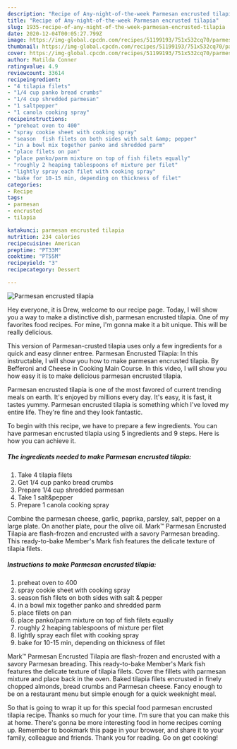 ```yaml
---
description: "Recipe of Any-night-of-the-week Parmesan encrusted tilapia"
title: "Recipe of Any-night-of-the-week Parmesan encrusted tilapia"
slug: 1935-recipe-of-any-night-of-the-week-parmesan-encrusted-tilapia
date: 2020-12-04T00:05:27.799Z
image: https://img-global.cpcdn.com/recipes/51199193/751x532cq70/parmesan-encrusted-tilapia-recipe-main-photo.jpg
thumbnail: https://img-global.cpcdn.com/recipes/51199193/751x532cq70/parmesan-encrusted-tilapia-recipe-main-photo.jpg
cover: https://img-global.cpcdn.com/recipes/51199193/751x532cq70/parmesan-encrusted-tilapia-recipe-main-photo.jpg
author: Matilda Conner
ratingvalue: 4.9
reviewcount: 33614
recipeingredient:
- "4 tilapia filets"
- "1/4 cup panko bread crumbs"
- "1/4 cup shredded parmesan"
- "1 saltpepper"
- "1 canola cooking spray"
recipeinstructions:
- "preheat oven to 400"
- "spray cookie sheet with cooking spray"
- "season  fish filets on both sides with salt &amp; pepper"
- "in a bowl mix together panko and shredded parm"
- "place filets on pan"
- "place panko/parm mixture on top of fish filets equally"
- "roughly 2 heaping tablespoons of mixture per filet"
- "lightly spray each filet with cooking spray"
- "bake for 10-15 min, depending on thickness of filet"
categories:
- Recipe
tags:
- parmesan
- encrusted
- tilapia

katakunci: parmesan encrusted tilapia 
nutrition: 234 calories
recipecuisine: American
preptime: "PT33M"
cooktime: "PT55M"
recipeyield: "3"
recipecategory: Dessert

---
```



![Parmesan encrusted tilapia](https://img-global.cpcdn.com/recipes/51199193/751x532cq70/parmesan-encrusted-tilapia-recipe-main-photo.jpg)

Hey everyone, it is Drew, welcome to our recipe page. Today, I will show you a way to make a distinctive dish, parmesan encrusted tilapia. One of my favorites food recipes. For mine, I'm gonna make it a bit unique. This will be really delicious.

This version of Parmesan-crusted tilapia uses only a few ingredients for a quick and easy dinner entree. Parmesan Encrusted Tilapia: In this instructable, I will show you how to make parmesan encrusted tilapia. By Befferoni and Cheese in Cooking Main Course. In this video, I will show you how easy it is to make delicious parmesan encrusted tilapia.

Parmesan encrusted tilapia is one of the most favored of current trending meals on earth. It's enjoyed by millions every day. It's easy, it is fast, it tastes yummy. Parmesan encrusted tilapia is something which I've loved my entire life. They're fine and they look fantastic.


To begin with this recipe, we have to prepare a few ingredients. You can have parmesan encrusted tilapia using 5 ingredients and 9 steps. Here is how you can achieve it.

<!--inarticleads1-->

##### The ingredients needed to make Parmesan encrusted tilapia:

1. Take 4 tilapia filets
1. Get 1/4 cup panko bread crumbs
1. Prepare 1/4 cup shredded parmesan
1. Take 1 salt&amp;pepper
1. Prepare 1 canola cooking spray


Combine the parmesan cheese, garlic, paprika, parsley, salt, pepper on a large plate. On another plate, pour the olive oil. Mark™ Parmesan Encrusted Tilapia are flash-frozen and encrusted with a savory Parmesan breading. This ready-to-bake Member&#39;s Mark fish features the delicate texture of tilapia filets. 

<!--inarticleads2-->

##### Instructions to make Parmesan encrusted tilapia:

1. preheat oven to 400
1. spray cookie sheet with cooking spray
1. season  fish filets on both sides with salt &amp; pepper
1. in a bowl mix together panko and shredded parm
1. place filets on pan
1. place panko/parm mixture on top of fish filets equally
1. roughly 2 heaping tablespoons of mixture per filet
1. lightly spray each filet with cooking spray
1. bake for 10-15 min, depending on thickness of filet


Mark™ Parmesan Encrusted Tilapia are flash-frozen and encrusted with a savory Parmesan breading. This ready-to-bake Member&#39;s Mark fish features the delicate texture of tilapia filets. Cover the fillets with parmesan mixture and place back in the oven. Baked tilapia filets encrusted in finely chopped almonds, bread crumbs and Parmesan cheese. Fancy enough to be on a restaurant menu but simple enough for a quick weeknight meal. 

So that is going to wrap it up for this special food parmesan encrusted tilapia recipe. Thanks so much for your time. I'm sure that you can make this at home. There's gonna be more interesting food in home recipes coming up. Remember to bookmark this page in your browser, and share it to your family, colleague and friends. Thank you for reading. Go on get cooking!
